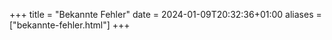 +++
title = "Bekannte Fehler"
date = 2024-01-09T20:32:36+01:00
aliases = ["bekannte-fehler.html"]
+++

